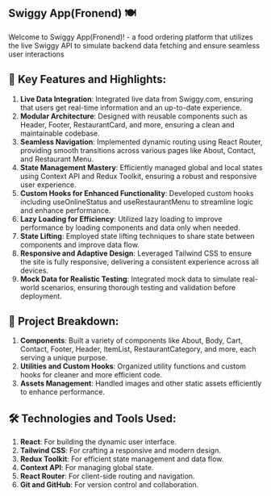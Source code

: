 Swiggy App(Fronend) 🍽️
---------------------
Welcome to Swiggy App(Fronend)! - a food ordering platform that utilizes the live Swiggy API to simulate backend data fetching and ensure seamless user interactions

🌟 Key Features and Highlights:
----------------------------------
1. **Live Data Integration**:
Integrated live data from Swiggy.com, ensuring that users get real-time information and an up-to-date experience.
2. **Modular Architecture**:
Designed with reusable components such as Header, Footer, RestaurantCard, and more, ensuring a clean and maintainable codebase.
3. **Seamless Navigation**: Implemented dynamic routing using React Router, providing smooth transitions across various pages like About, Contact, and Restaurant Menu.
4. **State Management Mastery**: Efficiently managed global and local states using Context API and Redux Toolkit, ensuring a robust and responsive user experience.
5. **Custom Hooks for Enhanced Functionality**: Developed custom hooks including useOnlineStatus and useRestaurantMenu to streamline logic and enhance performance.
6. **Lazy Loading for Efficiency**: Utilized lazy loading to improve performance by loading components and data only when needed.
7. **State Lifting**: Employed state lifting techniques to share state between components and improve data flow.
8. **Responsive and Adaptive Design**: Leveraged Tailwind CSS to ensure the site is fully responsive, delivering a consistent experience across all devices.
9. **Mock Data for Realistic Testing**: Integrated mock data to simulate real-world scenarios, ensuring thorough testing and validation before deployment.

📂 Project Breakdown:
-----------------------
1. **Components**: Built a variety of components like About, Body, Cart, Contact, Footer, Header, ItemList, RestaurantCategory, and more, each serving a unique purpose.
2. **Utilities and Custom Hooks**: Organized utility functions and custom hooks for cleaner and more efficient code.
3. **Assets Management**: Handled images and other static assets efficiently to enhance performance.

🛠 Technologies and Tools Used:
-------------------------------
1. **React**: For building the dynamic user interface.
2. **Tailwind CSS**: For crafting a responsive and modern design.
3. **Redux Toolkit**: For efficient state management and data flow.
4. **Context API**: For managing global state.
5. **React Router**: For client-side routing and navigation.
6. **Git and GitHub**: For version control and collaboration.
